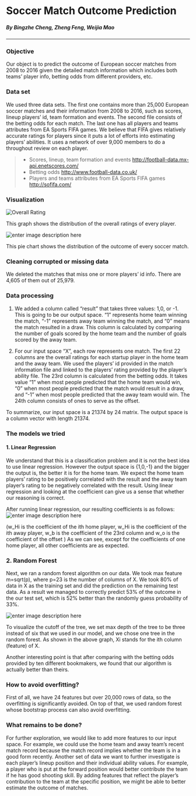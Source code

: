 

# **Soccer Match Outcome Prediction**


##### By Bingzhe Cheng, Zheng Feng, Weijia Mao

----------


### **Objective**


Our object is to predict the outcome of European soccer matches from 2008 to 2016 given the detailed match information which includes both teams’ player info, betting odds from different providers, etc. 



### **Data set**


We used three data sets. The first one contains more than 25,000 European soccer matches and their information from 2008 to 2016, such as scores, lineup players’ id, team formation and events. The second file consists of the betting odds for each match. The last one has all players and teams attributes from EA Sports FIFA games. We believe that FIFA gives relatively accurate ratings for players since it puts a lot of efforts into estimating players’ abilities. It uses a network of over 9,000 members to do a throughout review on each player. 

> - Scores, lineup, team formation and events
http://football-data.mx-api.enetscores.com/ 
> - Betting odds
http://www.football-data.co.uk/ 
> - Players and teams attributes from EA Sports FIFA games
http://sofifa.com/ 

### **Visualization**
![Overall Rating](https://lh3.googleusercontent.com/-V5pO6GcvtpA/WfO0gK4eUCI/AAAAAAAABcM/j4UDKngkqigohGNnc7YpJMuY8LtXNtTegCLcBGAs/s0/Overall_rating.png "Overall_rating")

This graph shows the distribution of the overall ratings of every player.

![enter image description here](https://lh3.googleusercontent.com/-QrZFeOSsga8/WfO01o4ARCI/AAAAAAAABcU/1opEL5vlb0g2v0xVWZ_tdRUy2DvJal-JACLcBGAs/s0/match_outcome.png "match_outcome")

This pie chart shows the distribution of the outcome of every soccer match.

### **Cleaning corrupted or missing data**
We deleted the matches that miss one or more players’ id info. There are 4,605 of them out of 25,979. 

###  **Data processing**
1. We added a column called “result” that takes three values: 1,0, or -1. This is going to be our output space. “1” represents home team winning the match, “-1” represents away team winning the match, and “0” means the match resulted in a draw. This column is calculated by comparing the number of goals scored by the home team and the number of goals scored by the away team.

2. For our input space “X”, each row represents one match. The first 22 columns are the overall ratings for each startup player in the home team and the away team. We used the players’ id provided in the match information file and linked to the players’ rating provided by the player’s ability file. 
The 23rd column is calculated from the betting odds. It takes value “1” when most people predicted that the home team would win, “0” when most people predicted that the match would result in a draw, and “-1” when most people predicted that the away team would win.
The 24th column consists of ones to serve as the offset.

To summarize, our input space is a 21374 by 24 matrix. The output space is a column vector with length 21374.

###  **The models we tried**
#### 1. Linear Regression
 We understand that this is a classification problem and it is not the best idea to use linear regression. However the output space is {1,0,-1} and the bigger the output is, the better it is for the home team. We expect the home team players’ rating to be positively correlated with the result and the away team player’s rating to be negatively correlated with the result. Using linear regression and looking at the coefficient can give us a sense that whether our reasoning is correct. 

 After running linear regression, our resulting coefficients is as follows:
![enter image description here](https://lh3.googleusercontent.com/-hQX7Iy5-jzY/WfO37K7Z6iI/AAAAAAAABco/ogDEEym8HNkpvt9_E9noRLDQ32RzqkiUwCLcBGAs/s0/%25E5%25B1%258F%25E5%25B9%2595%25E5%25BF%25AB%25E7%2585%25A7+2017-10-27+%25E4%25B8%258B%25E5%258D%25886.48.27.png "w")

 (w_Hi is the coefficient of the ith home player, w_Hi is the coefficient of the ith away player, w_b is the coefficient of the 23rd column and w_o is the coefficient of the offset )
As we can see, except for the coefficients of one home player, all other coefficients are as expected. 

### 2. Random Forest
Next, we ran a random forest algorithm on our data. We took max feature m=sqrt(p), where p=23 is the number of columns of X. We took 80% of data in X as the training set and did the prediction on the remaining test data. As a result we managed to correctly predict 53% of the outcome in the our test set, which is 52% better than the randomly guess probability of 33%. 

![enter image description here](https://lh3.googleusercontent.com/-rYxIQbfJpw8/WfPF_LEjYtI/AAAAAAAABdY/9tMKskJQI9cn4S4oZ4uAdk6zdUpNj-4JACLcBGAs/s0/%25E5%25B1%258F%25E5%25B9%2595%25E5%25BF%25AB%25E7%2585%25A7+2017-10-27+%25E4%25B8%258B%25E5%258D%25887.48.19.png "tree.png")

To visualize the cutoff of the tree, we set max depth of the tree to be three instead of six that we used in our model, and we chose one tree in the random forest. As shown in the above graph, Xi stands for the ith column (feature) of X.

Another interesting point is that after comparing with the betting odds provided by ten different bookmakers, we found that our algorithm is actually better than theirs.

###  **How to avoid overfitting?**
First of all, we have 24 features but over 20,000 rows of data, so the overfitting is significantly avoided. On top of that, we used random forest whose bootstrap process can also avoid overfitting.

### **What remains to be done?**
For further exploration, we would like to add more features to our input space. For example, we could use the home team and away team’s recent match record because the match record implies whether the team is in a good form recently. Another set of data we want to further investigate is each player’s lineup position and their individual ability values. For example, a player who is put at the forward position would better contribute the team if he has good shooting skill. By adding features that reflect the player’s contribution to the team at the specific position, we might be able to better estimate the outcome of matches. 


